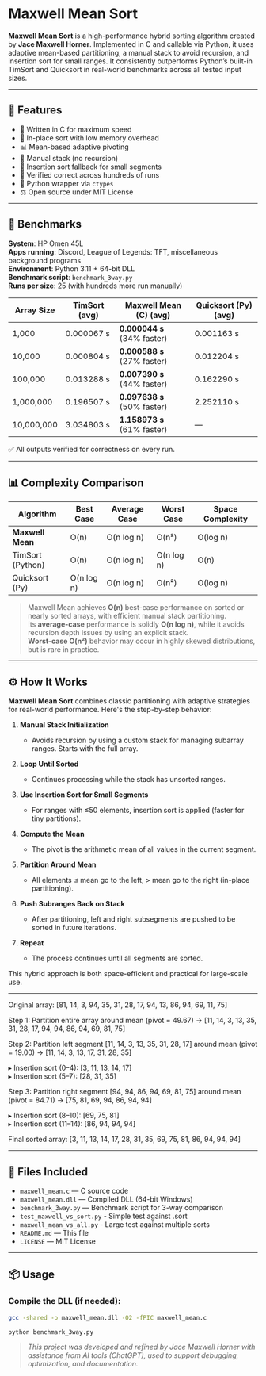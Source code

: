 # Maxwell Mean Sort

**Maxwell Mean Sort** is a high-performance hybrid sorting algorithm created by **Jace Maxwell Horner**. Implemented in C and callable via Python, it uses adaptive mean-based partitioning, a manual stack to avoid recursion, and insertion sort for small ranges. It consistently outperforms Python’s built-in TimSort and Quicksort in real-world benchmarks across all tested input sizes.

---

## 🔧 Features

- 🚀 Written in C for maximum speed  
- 💾 In-place sort with low memory overhead  
- 📊 Mean-based adaptive pivoting  
- 🧱 Manual stack (no recursion)  
- 🔁 Insertion sort fallback for small segments  
- 🧪 Verified correct across hundreds of runs  
- 🐍 Python wrapper via `ctypes`  
- ⚖️ Open source under MIT License  

---

## 🚀 Benchmarks

**System**: HP Omen 45L  
**Apps running**: Discord, League of Legends: TFT, miscellaneous background programs  
**Environment**: Python 3.11 + 64-bit DLL  
**Benchmark script**: `benchmark_3way.py`  
**Runs per size**: 25 (with hundreds more run manually)

| Array Size     | TimSort (avg) | Maxwell Mean (C) (avg) | Quicksort (Py) (avg) |
|----------------|---------------|--------------------------|------------------------|
| 1,000          | 0.000067 s    | **0.000044 s** (34% faster) | 0.001163 s           |
| 10,000         | 0.000804 s    | **0.000588 s** (27% faster) | 0.012204 s           |
| 100,000        | 0.013288 s    | **0.007390 s** (44% faster) | 0.162290 s           |
| 1,000,000      | 0.196507 s    | **0.097638 s** (50% faster) | 2.252110 s           |
| 10,000,000     | 3.034803 s    | **1.158973 s** (61% faster) | —                    |

✅ All outputs verified for correctness on every run.

---

## 📊 Complexity Comparison

| Algorithm         | Best Case  | Average Case | Worst Case | Space Complexity |
|------------------|------------|---------------|-------------|------------------|
| **Maxwell Mean** | O(n)       | O(n log n)    | O(n²)       | O(log n)         |
| TimSort (Python) | O(n)       | O(n log n)    | O(n log n)  | O(n)             |
| Quicksort (Py)   | O(n log n) | O(n log n)    | O(n²)       | O(log n)         |

> Maxwell Mean achieves **O(n)** best-case performance on sorted or nearly sorted arrays, with efficient manual stack partitioning.  
> Its **average-case** performance is solidly **O(n log n)**, while it avoids recursion depth issues by using an explicit stack.  
> **Worst-case O(n²)** behavior may occur in highly skewed distributions, but is rare in practice.

---

## ⚙️ How It Works

**Maxwell Mean Sort** combines classic partitioning with adaptive strategies for real-world performance. Here's the step-by-step behavior:

1. **Manual Stack Initialization**  
   - Avoids recursion by using a custom stack for managing subarray ranges. Starts with the full array.

2. **Loop Until Sorted**  
   - Continues processing while the stack has unsorted ranges.

3. **Use Insertion Sort for Small Segments**  
   - For ranges with ≤50 elements, insertion sort is applied (faster for tiny partitions).

4. **Compute the Mean**  
   - The pivot is the arithmetic mean of all values in the current segment.

5. **Partition Around Mean**  
   - All elements ≤ mean go to the left, > mean go to the right (in-place partitioning).

6. **Push Subranges Back on Stack**  
   - After partitioning, left and right subsegments are pushed to be sorted in future iterations.

7. **Repeat**  
   - The process continues until all segments are sorted.

This hybrid approach is both space-efficient and practical for large-scale use.

---

Original array:
[81, 14, 3, 94, 35, 31, 28, 17, 94, 13, 86, 94, 69, 11, 75]

Step 1: Partition entire array around mean (pivot = 49.67)
→ [11, 14, 3, 13, 35, 31, 28, 17, 94, 94, 86, 94, 69, 81, 75]

Step 2: Partition left segment [11, 14, 3, 13, 35, 31, 28, 17] around mean (pivot = 19.00)
→ [11, 14, 3, 13, 17, 31, 28, 35]

  ▸ Insertion sort (0–4): [3, 11, 13, 14, 17]  
  ▸ Insertion sort (5–7): [28, 31, 35]

Step 3: Partition right segment [94, 94, 86, 94, 69, 81, 75] around mean (pivot = 84.71)
→ [75, 81, 69, 94, 86, 94, 94]

  ▸ Insertion sort (8–10): [69, 75, 81]  
  ▸ Insertion sort (11–14): [86, 94, 94, 94]

Final sorted array:
[3, 11, 13, 14, 17, 28, 31, 35, 69, 75, 81, 86, 94, 94, 94]

---

## 📁 Files Included

- `maxwell_mean.c` — C source code  
- `maxwell_mean.dll` — Compiled DLL (64-bit Windows)  
- `benchmark_3way.py` — Benchmark script for 3-way comparison
- `test_maxwell_vs_sort.py` - Simple test against .sort
- `maxwell_mean_vs_all.py` - Large test against multiple sorts
- `README.md` — This file  
- `LICENSE` — MIT License  

---

## 📦 Usage

### Compile the DLL (if needed):

```bash
gcc -shared -o maxwell_mean.dll -O2 -fPIC maxwell_mean.c

python benchmark_3way.py
```

> _This project was developed and refined by Jace Maxwell Horner with assistance from AI tools (ChatGPT), used to support debugging, optimization, and documentation._
